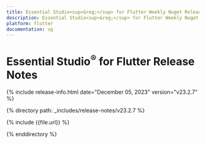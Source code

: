 ```yaml
---
title: Essential Studio<sup>&reg;</sup> for Flutter Weekly Nuget Release Release Notes  
description: Essential Studio<sup>&reg;</sup> for Flutter Weekly Nuget Release Release Notes  
platform: flutter
documentation: ug
---
```


# Essential Studio<sup>&reg;</sup> for Flutter Release Notes  

{% include release-info.html date="December 05, 2023" version="v23.2.7" %} 

{% directory path: _includes/release-notes/v23.2.7 %}

{% include {{file.url}} %}

{% enddirectory %}